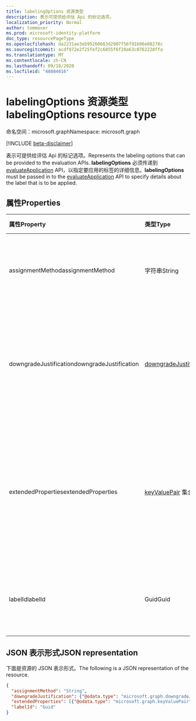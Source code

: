 ```yaml
---
title: labelingOptions 资源类型
description: 表示可提供给评估 Api 的标记选项。
localization_priority: Normal
author: tommoser
ms.prod: microsoft-identity-platform
doc_type: resourcePageType
ms.openlocfilehash: da2231ae3eb95260663d2907f56f91b96e08278c
ms.sourcegitcommit: acdf972e2f25fef2c6855f6f28a63c0762228ffa
ms.translationtype: MT
ms.contentlocale: zh-CN
ms.lasthandoff: 09/18/2020
ms.locfileid: "48084016"
---
```

# <a name="labelingoptions-resource-type"></a><span data-ttu-id="5ed02-103">labelingOptions 资源类型</span><span class="sxs-lookup"><span data-stu-id="5ed02-103">labelingOptions resource type</span></span>

<span data-ttu-id="5ed02-104">命名空间：microsoft.graph</span><span class="sxs-lookup"><span data-stu-id="5ed02-104">Namespace: microsoft.graph</span></span>

[!INCLUDE [beta-disclaimer](../../includes/beta-disclaimer.md)]

<span data-ttu-id="5ed02-105">表示可提供给评估 Api 的标记选项。</span><span class="sxs-lookup"><span data-stu-id="5ed02-105">Represents the labeling options that can be provided to the evaluation APIs.</span></span> <span data-ttu-id="5ed02-106">**labelingOptions** 必须传递到 [evaluateApplication](../api/informationprotectionlabel-evaluateapplication.md) API，以指定要应用的标签的详细信息。</span><span class="sxs-lookup"><span data-stu-id="5ed02-106">**labelingOptions** must be passed in to the [evaluateApplication](../api/informationprotectionlabel-evaluateapplication.md) API to specify details about the label that is to be applied.</span></span> 

## <a name="properties"></a><span data-ttu-id="5ed02-107">属性</span><span class="sxs-lookup"><span data-stu-id="5ed02-107">Properties</span></span>

| <span data-ttu-id="5ed02-108">属性</span><span class="sxs-lookup"><span data-stu-id="5ed02-108">Property</span></span>               | <span data-ttu-id="5ed02-109">类型</span><span class="sxs-lookup"><span data-stu-id="5ed02-109">Type</span></span>                                                | <span data-ttu-id="5ed02-110">说明</span><span class="sxs-lookup"><span data-stu-id="5ed02-110">Description</span></span>                                                                                                                   |
| :--------------------- | :-------------------------------------------------- | :---------------------------------------------------------------------------------------------------------------------------- |
| <span data-ttu-id="5ed02-111">assignmentMethod</span><span class="sxs-lookup"><span data-stu-id="5ed02-111">assignmentMethod</span></span>       | <span data-ttu-id="5ed02-112">字符串</span><span class="sxs-lookup"><span data-stu-id="5ed02-112">String</span></span>                                              | <span data-ttu-id="5ed02-113">可取值为：`standard`、`privileged`、`auto`。</span><span class="sxs-lookup"><span data-stu-id="5ed02-113">Possible values are: `standard`, `privileged`, `auto`.</span></span>                                                                        |
| <span data-ttu-id="5ed02-114">downgradeJustification</span><span class="sxs-lookup"><span data-stu-id="5ed02-114">downgradeJustification</span></span> | [<span data-ttu-id="5ed02-115">downgradeJustification</span><span class="sxs-lookup"><span data-stu-id="5ed02-115">downgradeJustification</span></span>](downgradejustification.md) | <span data-ttu-id="5ed02-116">降级理由对象，该对象指示降级是否已两端对齐，如果是，则指示原因。</span><span class="sxs-lookup"><span data-stu-id="5ed02-116">The downgrade justification object that indicates if downgrade was justified and, if so, the reason.</span></span>                          |
| <span data-ttu-id="5ed02-117">extendedProperties</span><span class="sxs-lookup"><span data-stu-id="5ed02-117">extendedProperties</span></span>     | <span data-ttu-id="5ed02-118">[keyValuePair](keyvaluepair.md) 集合</span><span class="sxs-lookup"><span data-stu-id="5ed02-118">[keyValuePair](keyvaluepair.md) collection</span></span>          | <span data-ttu-id="5ed02-119">扩展属性将在作为标签信息一部分的标准 MIP 标记元数据格式中进行分析和返回。</span><span class="sxs-lookup"><span data-stu-id="5ed02-119">Extended properties will be parsed and returned in the standard MIP labeled metadata format as part of the label information.</span></span> |
| <span data-ttu-id="5ed02-120">labelId</span><span class="sxs-lookup"><span data-stu-id="5ed02-120">labelId</span></span>                | <span data-ttu-id="5ed02-121">Guid</span><span class="sxs-lookup"><span data-stu-id="5ed02-121">Guid</span></span>                                                | <span data-ttu-id="5ed02-122">应应用于信息的标签的 GUID。</span><span class="sxs-lookup"><span data-stu-id="5ed02-122">The GUID of the label that should be applied to the information.</span></span>                                                              |

## <a name="json-representation"></a><span data-ttu-id="5ed02-123">JSON 表示形式</span><span class="sxs-lookup"><span data-stu-id="5ed02-123">JSON representation</span></span>

<span data-ttu-id="5ed02-124">下面是资源的 JSON 表示形式。</span><span class="sxs-lookup"><span data-stu-id="5ed02-124">The following is a JSON representation of the resource.</span></span>

<!-- {
  "blockType": "resource",
  "optionalProperties": [

  ],
  "@odata.type": "microsoft.graph.labelingOptions",
  "baseType": null
}-->

```json
{
  "assignmentMethod": "String",
  "downgradeJustification": {"@odata.type": "microsoft.graph.downgradeJustification"},
  "extendedProperties": [{"@odata.type": "microsoft.graph.keyValuePair"}],
  "labelId": "Guid"
}
```

<!-- uuid: 16cd6b66-4b1a-43a1-adaf-3a886856ed98
2019-02-04 14:57:30 UTC -->
<!-- {
  "type": "#page.annotation",
  "description": "labelingOptions resource",
  "keywords": "",
  "section": "documentation",
  "tocPath": ""
}-->

